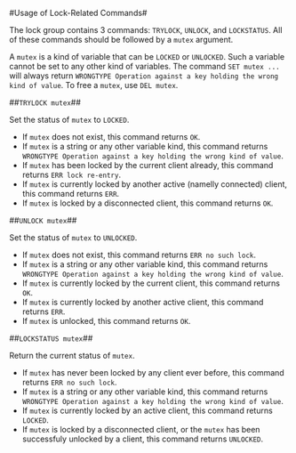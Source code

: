 #Usage of Lock-Related Commands#

The lock group contains 3 commands: `TRYLOCK`, `UNLOCK`, and `LOCKSTATUS`. All of these commands should be followed by a `mutex` argument.

A `mutex` is a kind of variable that can be `LOCKED` or `UNLOCKED`. Such a variable cannot be set to any other kind of variables. The command `SET mutex ...` will always return `WRONGTYPE Operation against a key holding the wrong kind of value`. To free a `mutex`, use `DEL mutex`.

##`TRYLOCK mutex`##

Set the status of `mutex` to `LOCKED`.

- If `mutex` does not exist, this command returns `OK`.
- If `mutex` is a string or any other variable kind, this command returns `WRONGTYPE Operation against a key holding the wrong kind of value`.
- If `mutex` has been locked by the current client already, this command returns `ERR lock re-entry`.
- If `mutex` is currently locked by another active (namelly connected) client, this command returns `ERR`.
- If `mutex` is locked by a disconnected client, this command returns `OK`.

##`UNLOCK mutex`##

Set the status of `mutex` to `UNLOCKED`.

- If `mutex` does not exist, this command returns `ERR no such lock`.
- If `mutex` is a string or any other variable kind, this command returns `WRONGTYPE Operation against a key holding the wrong kind of value`.
- If `mutex` is currently locked by the current client, this command returns `OK`.
- If `mutex` is currently locked by another active client, this command returns `ERR`.
- If `mutex` is unlocked, this command returns `OK`.  

##`LOCKSTATUS mutex`##

Return the current status of `mutex`.

- If `mutex` has never been locked by any client ever before, this command returns `ERR no such lock`.
- If `mutex` is a string or any other variable kind, this command returns `WRONGTYPE Operation against a key holding the wrong kind of value`.
- If `mutex` is currently locked by an active client, this command returns `LOCKED`.
- If `mutex` is locked by a disconnected client, or the `mutex` has been successfuly unlocked by a client, this command returns `UNLOCKED`.
